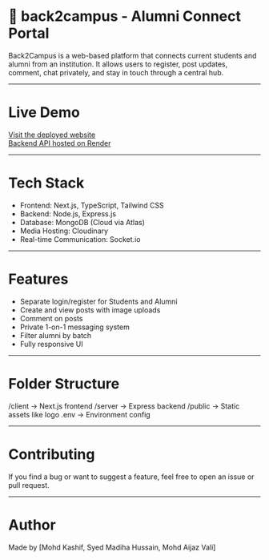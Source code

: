 # 📘 back2campus - Alumni Connect Portal

Back2Campus is a web-based platform that connects current students and alumni from an institution. It allows users to register, post updates, comment, chat privately, and stay in touch through a central hub.

---

# Live Demo

[Visit the deployed website](https://alumni-connect-portal.vercel.app/)  
[Backend API hosted on Render](https://alumni-connect-portal.onrender.com)

---

# Tech Stack

- Frontend: Next.js, TypeScript, Tailwind CSS  
- Backend: Node.js, Express.js  
- Database: MongoDB (Cloud via Atlas)  
- Media Hosting: Cloudinary  
- Real-time Communication: Socket.io

---

# Features

- Separate login/register for Students and Alumni
- Create and view posts with image uploads
- Comment on posts
- Private 1-on-1 messaging system
- Filter alumni by batch
- Fully responsive UI

---

# Folder Structure

/client     → Next.js frontend
/server     → Express backend
/public     → Static assets like logo
.env        → Environment config

---

# Contributing

If you find a bug or want to suggest a feature, feel free to open an issue or pull request.

---

# Author

Made by [Mohd Kashif, Syed Madiha Hussain, Mohd Aijaz Vali]